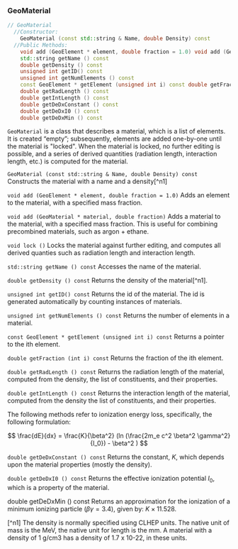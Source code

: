 ### GeoMaterial

```cpp
// GeoMaterial
  //Constructor:
    GeoMaterial (const std::string & Name, double Density) const
  //Public Methods:
    void add (GeoElement * element, double fraction = 1.0) void add (GeoMaterial * material, double fraction) void lock ()
    std::string getName () const
    double getDensity () const
    unsigned int getID() const
    unsigned int getNumElements () const
    const GeoElement * getElement (unsigned int i) const double getFraction (int i) const
    double getRadLength () const
    double getIntLength () const
    double getDeDxConstant () const
    double getDeDxI0 () const
    double getDeDxMin () const
```

`GeoMaterial` is a class that describes a material, which is a list of elements. It is created “empty”; subsequently, elements are added one-by-one until the material is "locked". When the material is locked, no further editing is possible, and a series of derived quantities (radiation length, interaction length, etc.) is computed for the material.


`GeoMaterial (const std::string & Name, double Density) const` Constructs the material with a name and a density[^n1]


`void add (GeoElement * element, double fraction = 1.0)`  Adds an element to the material, with a specified mass fraction.

`void add (GeoMaterial * material, double fraction)`  Adds a material to the material, with a specified mass fraction.  This is useful for combining precombined materials, such as argon + ethane.

`void lock ()` Locks the material against further editing, and computes all derived quanties such as radiation length and interaction length.

`std::string getName () const` Accesses the name of the material.

`double getDensity () const` Returns the density of the material[^n1].

`unsigned int getID() const`  Returns the id of the material.  The id is generated automatically by counting instances of materials.

`unsigned int getNumElements () const`  Returns the number of elements in a material.

`const GeoElement * getElement (unsigned int i) const` Returns a pointer to the ith element.

`double getFraction (int i) const` Returns the fraction of the ith element.

`double getRadLength () const`  Returns the radiation length of the material, computed from the density, the list of constituents, and their properties.

`double getIntLength () const` Returns the interaction length of the material, computed from the density the list of constituents, and their properties.

The following methods refer to ionization energy loss, specifically, the following formulation:


$$
\frac{dE}{dx} = \frac{K}{\beta^2} (ln (\frac{2m_e c^2 \beta^2 \gamma^2}{I_0}) - \beta^2 )
$$


`double getDeDxConstant () const`  Returns the constant, $K$, which depends upon the material properties (mostly the density).

`double getDeDxI0 () const`  Returns the effective ionization potential $I_0$, which is a property of the material.

double getDeDxMin () const  Returns an approximation for the ionization of a minimum ionizing particle ($\beta\gamma=3.4$), given by: $K \times 11.528$.




[^n1] The density is normally specified using CLHEP units.  The native unit of mass is the MeV, the native unit for length is the mm.  A material with a density of 1 g/cm3 has a density of 1.7 x 10-22, in these units.  
